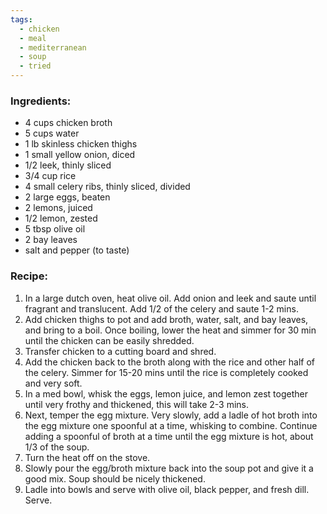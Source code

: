 ```yaml
---
tags:
  - chicken
  - meal
  - mediterranean
  - soup
  - tried
---
```

### Ingredients:
- 4 cups chicken broth
- 5 cups water
- 1 lb skinless chicken thighs
- 1 small yellow onion, diced
- 1/2 leek, thinly sliced
- 3/4 cup rice
- 4 small celery ribs, thinly sliced, divided
- 2 large eggs, beaten
- 2 lemons, juiced
- 1/2 lemon, zested
- 5 tbsp olive oil
- 2 bay leaves
- salt and pepper (to taste)

### Recipe:
1. In a large dutch oven, heat olive oil. Add onion and leek and saute until fragrant and translucent. Add 1/2 of the celery and saute 1-2 mins. 
2. Add chicken thighs to pot and add broth, water, salt, and bay leaves, and bring to a boil. Once boiling, lower the heat and simmer for 30 min until the chicken can be easily shredded. 
3. Transfer chicken to a cutting board and shred. 
4. Add the chicken back to the broth along with the rice and other half of the celery. Simmer for 15-20 mins until the rice is completely cooked and very soft. 
5. In a med bowl, whisk the eggs, lemon juice, and lemon zest together until very frothy and thickened, this will take 2-3 mins. 
6. Next, temper the egg mixture. Very slowly, add a ladle of hot broth into the egg mixture one spoonful at a time, whisking to combine. Continue adding a spoonful of broth at a time until the egg mixture is hot, about 1/3 of the soup. 
7. Turn the heat off on the stove. 
8. Slowly pour the egg/broth mixture back into the soup pot and give it a good mix. Soup should be nicely thickened. 
9. Ladle into bowls and serve with olive oil, black pepper, and fresh dill. Serve. 